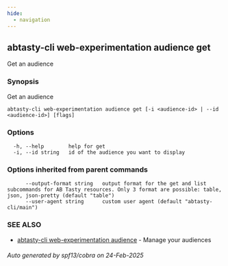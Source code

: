 ```yaml
---
hide:
  - navigation
---
```

## abtasty-cli web-experimentation audience get

Get an audience

### Synopsis

Get an audience

```
abtasty-cli web-experimentation audience get [-i <audience-id> | --id <audience-id>] [flags]
```

### Options

```
  -h, --help        help for get
  -i, --id string   id of the audience you want to display
```

### Options inherited from parent commands

```
      --output-format string   output format for the get and list subcommands for AB Tasty resources. Only 3 format are possible: table, json, json-pretty (default "table")
      --user-agent string      custom user agent (default "abtasty-cli/main")
```

### SEE ALSO

* [abtasty-cli web-experimentation audience](abtasty-cli_web-experimentation_audience.md)	 - Manage your audiences

###### Auto generated by spf13/cobra on 24-Feb-2025
